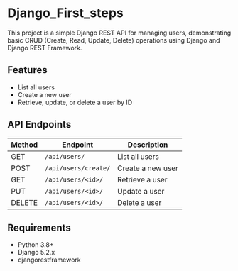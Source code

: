 # Django_First_steps
This project is a simple Django REST API for managing users, demonstrating basic CRUD (Create, Read, Update, Delete) operations using Django and Django REST Framework.

## Features

- List all users
- Create a new user
- Retrieve, update, or delete a user by ID

## API Endpoints

| Method | Endpoint              | Description         |
|--------|-----------------------|---------------------|
| GET    | `/api/users/`         | List all users      |
| POST   | `/api/users/create/`  | Create a new user   |
| GET    | `/api/users/<id>/`    | Retrieve a user     |
| PUT    | `/api/users/<id>/`    | Update a user       |
| DELETE | `/api/users/<id>/`    | Delete a user       |

## Requirements

- Python 3.8+
- Django 5.2.x
- djangorestframework
